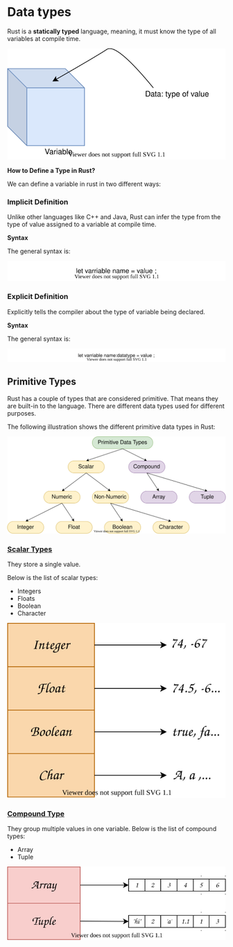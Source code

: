 # Data types

Rust is a **statically typed** language, meaning, it must know the type of all variables at compile time.

<p align="center">
<img src="https://github.com/imrank03/rustgrow_images/blob/main/data_types/data_type.svg?raw=true">
</p>

**How to Define a Type in Rust?**

We can define a variable in rust in two different ways:

### Implicit Definition

Unlike other languages like C++ and Java, Rust can infer the type from the type of value assigned to a variable at compile time.

**Syntax**

The general syntax is:

<p align="center">
<img src="https://github.com/imrank03/rustgrow_images/blob/main/data_types/impli_syn.svg?raw=true">
</p>

### Explicit Definition

Explicitly tells the compiler about the type of variable being declared.

**Syntax**

The general syntax is:

<p align="center">
<img src="https://github.com/imrank03/rustgrow_images/blob/main/data_types/expli_syn.svg?raw=true">
</p>

## **Primitive Types**

Rust has a couple of types that are considered primitive. That means they are built-in to the language. There are different data types used for different purposes.

The following illustration shows the different primitive data types in Rust:

<p align="center">
<img src="https://github.com/imrank03/rustgrow_images/blob/main/data_types/primi.svg?raw=true">
</p>

### [Scalar Types](Scalar.md)

They store a single value.

Below is the list of scalar types:

- Integers
- Floats
- Boolean
- Character

<p align="center">
<img src="https://github.com/imrank03/rustgrow_images/blob/main/data_types/scalar.svg?raw=true">
</p>

### [Compound Type](Compound.md)

They group multiple values in one variable. Below is the list of compound types:

- Array
- Tuple

<p align="center">
<img src="https://github.com/imrank03/rustgrow_images/blob/main/data_types/compound.svg?raw=true">
</p>